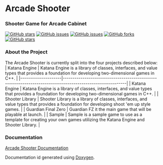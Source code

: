 # Arcade Shooter
### Shooter Game for Arcade Cabinet

[![GitHub stars](https://img.shields.io/badge/build-passing-brightgreen.svg?style=flat-square)](https://github.com/RDAppel/ArcadeShooter)
[![GitHub issues](https://img.shields.io/github/issues/RDAppel/ArcadeShooter.svg?style=flat-square)](https://github.com/RDAppel/ArcadeShooter/issues)
[![GitHub issues](https://img.shields.io/github/issues-closed/RDAppel/ArcadeShooter.svg?style=flat-square)](https://github.com/RDAppel/ArcadeShooter/issues)
[![GitHub forks](https://img.shields.io/github/forks/RDAppel/ArcadeShooter.svg?style=flat-square)](https://github.com/RDAppel/ArcadeShooter/network)
[![GitHub stars](https://img.shields.io/github/stars/RDAppel/ArcadeShooter.svg?style=flat-square)](https://github.com/RDAppel/ArcadeShooter/stargazers)

### About the Project
The Arcade Shooter is currently split into the four projects described below:
| Katana Engine       | Katana Engine is a library of classes, interfaces, and value types that provides a foundation for developing two-dimensional games in C++. |
|---------------------|--------------------------------------------------------------------------------------------------------------|
| Katana Engine       | Katana Engine is a library of classes, interfaces, and value types that provides a foundation for developing two-dimensional games in C++. |
| Shooter Library     | Shooter Library is a library of classes, interfaces, and value types that provides a foundation for developing shoot 'em up style games. |
| Guardian Final Zero | Guardian FZ it the main game that will be playable at launch. |
| Sample              | Sample is a sample game to use as a template for creating your own games utilizing the Katana Engine and Shooter Library. |

### Documentation
[Arcade Shooter Documentation](http://ryan-appel.com/arcade_shooter/api/)

Documentation id generated using [Doxygen](http://www.stack.nl/~dimitri/doxygen/index.html).
